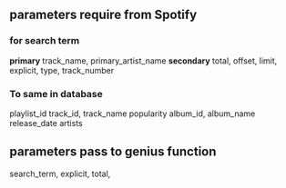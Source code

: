 ## parameters require from Spotify
### for search term
**primary**
track_name, primary_artist_name
**secondary**
total, offset, limit, explicit, type, track_number  

### To same in database
playlist_id
track_id, track_name
popularity
album_id, album_name
release_date
artists

## parameters pass to genius function
search_term, explicit, total,